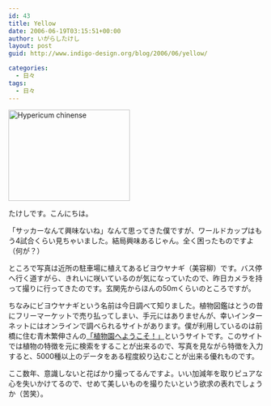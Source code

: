 ```yaml
---
id: 43
title: Yellow
date: 2006-06-19T03:15:51+00:00
author: いがらしたけし
layout: post
guid: http://www.indigo-design.org/blog/2006/06/yellow/

categories:
  - 日々
tags:
  - 日々
---
```

[<img src="http://static.flickr.com/78/169729392_87f474fe8e_m.jpg" width="240" height="180" alt="Hypericum chinense" border="0" />](http://www.flickr.com/photos/takeshi81/169729392/ "Photo Sharing")
  
たけしです。こんにちは。
  
「サッカーなんて興味ないね」なんて思ってきた僕ですが、ワールドカップはもう4試合くらい見ちゃいました。結局興味あるじゃん。全く困ったものですよ（何が？）
  
ところで写真は近所の駐車場に植えてあるビヨウヤナギ（美容柳）です。バス停へ行く道すがら、きれいに咲いているのが気になっていたので、昨日カメラを持って撮りに行ってきたのです。玄関先からほんの50mくらいのところですが。

<!--more-->


  
ちなみにビヨウヤナギという名前は今日調べて知りました。植物図鑑はとうの昔にフリーマーケットで売り払ってしまい、手元にはありませんが、幸いインターネットにはオンラインで調べられるサイトがあります。僕が利用しているのは前橋に住む青木繁伸さんの<a href="http://aoki2.si.gunma-u.ac.jp/BotanicalGarden/BotanicalGarden-F.html" target="_blank">「植物園へようこそ！」</a>というサイトです。このサイトでは植物の特徴を元に検索をすることが出来るので、写真を見ながら特徴を入力すると、5000種以上のデータをある程度絞り込むことが出来る優れものです。
  
ここ数年、意識しないと花ばかり撮ってるんですよ。いい加減年を取りピュアな心を失いかけてるので、せめて美しいものを撮りたいという欲求の表れでしょうか（苦笑）。
